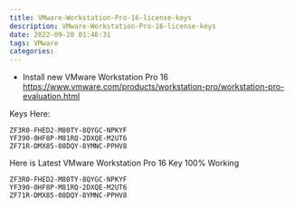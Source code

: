 ```yaml
---
title: VMware-Workstation-Pro-16-license-keys
description: VMware-Workstation-Pro-16-license-keys
date: 2022-09-20 01:46:31
tags: VMware
categories:
---
```



- Install new VMware Workstation Pro 16
https://www.vmware.com/products/workstation-pro/workstation-pro-evaluation.html

Keys Here:
```
ZF3R0-FHED2-M80TY-8QYGC-NPKYF
YF390-0HF8P-M81RQ-2DXQE-M2UT6
ZF71R-DMX85-08DQY-8YMNC-PPHV8
```
Here is Latest VMware Workstation Pro 16 Key 100% Working
```
ZF3R0-FHED2-M80TY-8QYGC-NPKYF
YF390-0HF8P-M81RQ-2DXQE-M2UT6
ZF71R-DMX85-08DQY-8YMNC-PPHV8
```
